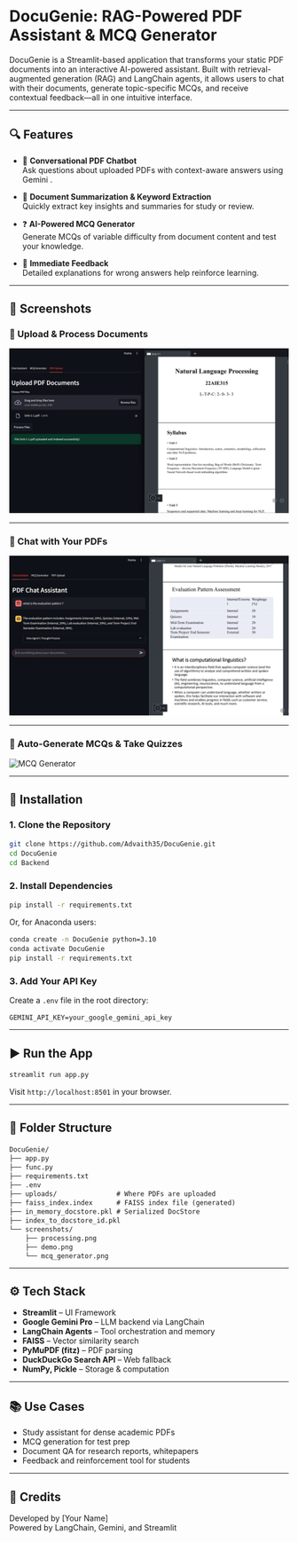 # DocuGenie: RAG-Powered PDF Assistant & MCQ Generator

DocuGenie is a Streamlit-based application that transforms your static PDF documents into an interactive AI-powered assistant. Built with retrieval-augmented generation (RAG) and LangChain agents, it allows users to chat with their documents, generate topic-specific MCQs, and receive contextual feedback—all in one intuitive interface.

---

## 🔍 Features

- 🧠 **Conversational PDF Chatbot**  
  Ask questions about uploaded PDFs with context-aware answers using Gemini .

- 📄 **Document Summarization & Keyword Extraction**  
  Quickly extract key insights and summaries for study or review.

- ❓ **AI-Powered MCQ Generator**  
  Generate MCQs of variable difficulty from document content and test your knowledge.

- 🧾 **Immediate Feedback**  
  Detailed explanations for wrong answers help reinforce learning.

---

## 📸 Screenshots

### 📂 Upload & Process Documents
![Processing](screenshots/processing.png)

---

### 💬 Chat with Your PDFs
![Chat Demo](screenshots/demo.png)

---

### 🧠 Auto-Generate MCQs & Take Quizzes
![MCQ Generator](screenshots/mcq_generator.png)

---

## 🚀 Installation

### 1. Clone the Repository

```bash
git clone https://github.com/Advaith35/DocuGenie.git
cd DocuGenie
cd Backend
```

### 2. Install Dependencies

```bash
pip install -r requirements.txt
```

Or, for Anaconda users:

```bash
conda create -n DocuGenie python=3.10
conda activate DocuGenie
pip install -r requirements.txt
```

### 3. Add Your API Key

Create a `.env` file in the root directory:

```
GEMINI_API_KEY=your_google_gemini_api_key
```

---

## ▶️ Run the App

```bash
streamlit run app.py
```

Visit `http://localhost:8501` in your browser.

---

## 📁 Folder Structure

```
DocuGenie/
├── app.py
├── func.py
├── requirements.txt
├── .env
├── uploads/               # Where PDFs are uploaded
├── faiss_index.index      # FAISS index file (generated)
├── in_memory_docstore.pkl # Serialized DocStore
├── index_to_docstore_id.pkl
└── screenshots/
    ├── processing.png
    ├── demo.png
    └── mcq_generator.png
```

---

## ⚙️ Tech Stack

- **Streamlit** – UI Framework  
- **Google Gemini Pro** – LLM backend via LangChain  
- **LangChain Agents** – Tool orchestration and memory  
- **FAISS** – Vector similarity search  
- **PyMuPDF (fitz)** – PDF parsing  
- **DuckDuckGo Search API** – Web fallback  
- **NumPy, Pickle** – Storage & computation

---

## 📚 Use Cases

- Study assistant for dense academic PDFs  
- MCQ generation for test prep  
- Document QA for research reports, whitepapers  
- Feedback and reinforcement tool for students

---

## 🧠 Credits

Developed by [Your Name]  
Powered by LangChain, Gemini, and Streamlit
